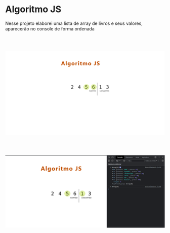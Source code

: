 # Algoritmo JS
 <p>Nesse projeto elaborei uma lista de array de livros e seus valores, aparecerão no console de forma ordenada </p>

<br>
<br>

![preview](/img/preview.png)


<br>
<br>

![preview](/img/preview1.png)